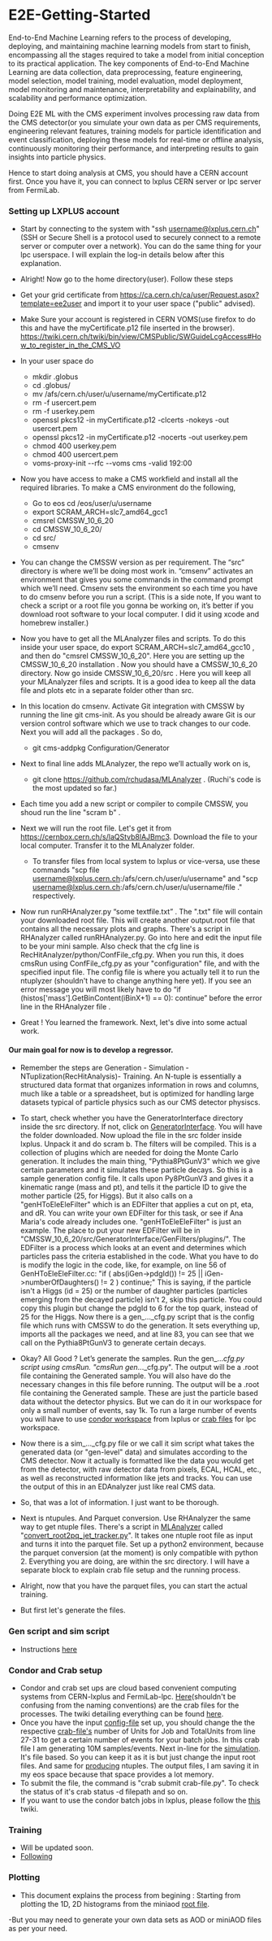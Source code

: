 # E2E-Getting-Started
End-to-End Machine Learning refers to the process of developing, deploying, and maintaining machine learning models from start to finish, encompassing all the stages required to take a model from initial conception to its practical application. The key components of End-to-End Machine Learning are data collection, data preprocessing, feature engineering, model selection, model training, model evaluation, model deployment, model monitoring and maintenance, interpretability and explainability, and scalability and performance optimization.

Doing E2E ML with the CMS experiment involves processing raw data from the CMS detector(or you simulate your own data as per CMS requirements, engineering relevant features, training models for particle identification and event classification, deploying these models for real-time or offline analysis, continuously monitoring their performance, and interpreting results to gain insights into particle physics.

Hence to start doing analysis at CMS, you should have a CERN account first. Once you have it, you can connect to lxplus CERN server or lpc server from FermiLab.

### Setting up LXPLUS account
- Start by connecting to the system with "ssh username@lxplus.cern.ch" (SSH or Secure Shell is a protocol used to securely connect to a remote server or computer over a network). You can do the same thing for your lpc userspace. I will explain the log-in details below after this explanation.
- Alright! Now go to the home directory(user). Follow these steps
- Get your grid certificate from https://ca.cern.ch/ca/user/Request.aspx?template=ee2user and import it to your user space ("public" advised).
- Make Sure your account is registered in CERN VOMS(use firefox to do this and have the myCertificate.p12 file inserted in the browser). https://twiki.cern.ch/twiki/bin/view/CMSPublic/SWGuideLcgAccess#How_to_register_in_the_CMS_VO
- In your user space do
  * mkdir .globus
  * cd .globus/
  * mv /afs/cern.ch/user/u/username/myCertificate.p12 
  * rm -f usercert.pem
  * rm -f userkey.pem
  * openssl pkcs12 -in myCertificate.p12 -clcerts -nokeys -out usercert.pem
  * openssl pkcs12 -in myCertificate.p12 -nocerts -out userkey.pem
  * chmod 400 userkey.pem
  * chmod 400 usercert.pem
  * voms-proxy-init --rfc --voms cms -valid 192:00

- Now you have access to make a CMS workfield and install all the required libraries. To make a CMS environment do the following,
  * Go to eos cd /eos/user/u/username
  * export SCRAM_ARCH=slc7_amd64_gcc1
  * cmsrel CMSSW_10_6_20
  * cd CMSSW_10_6_20/
  * cd src/
  * cmsenv
  
- You can change the CMSSW version as per requirement. The “src” directory is where we’ll be doing most work in. “cmsenv” activates an environment that gives you some commands in the command prompt which we’ll need. Cmsenv sets the environment so each time you have to do cmsenv before you run a script. (This is a side note, If you want to check a script or a root file you gonna be working on, it’s better if you download root software to your local computer. I did it using xcode and homebrew installer.)

- Now you have to get all the MLAnalyzer files and scripts. To do this inside your user space, do export SCRAM_ARCH=slc7_amd64_gcc10 , and then do "cmsrel CMSSW_10_6_20". Here you are setting up the CMSSW_10_6_20 installation . Now you should have a CMSSW_10_6_20 directory. Now go inside CMSSW_10_6_20/src . Here you will keep all your MLAnalyzer files and scripts. It is a good idea to keep all the data file and plots etc in a separate folder other than src.

- In this location do cmsenv. Activate Git integration with CMSSW by running the line git cms-init. As you should be already aware Git is our version control software which we use to track changes to our code. Next you will add all the packages . So do,
  * git cms-addpkg Configuration/Generator
- Next to final line adds MLAnalyzer, the repo we’ll actually work on is,
  * git clone https://github.com/rchudasa/MLAnalyzer . (Ruchi's code is the most updated so far.)
- Each time you add a new script or compiler to compile CMSSW,  you shoud run the line "scram b" .
- Next we will run the root file. Let's get it from https://cernbox.cern.ch/s/laQStvb8lAJBmc3. Download the file to your local computer. Transfer it to the MLAnalyzer folder.
  *  To transfer files from local system to lxplus or vice-versa, use these commands "scp file username@lxplus.cern.ch:/afs/cern.ch/user/u/username" and "scp username@lxplus.cern.ch:/afs/cern.ch/user/u/username/file ." respectively.  
- Now run runRHAnalyzer.py “some textfile.txt” . The ".txt" file will contain your downloaded root file. This will create another output.root file that contains all the necessary plots and graphs. There's a script in RHAnalyzer called runRHAnalyzer.py. Go into here and edit the input file to be your mini sample. Also check that the cfg line is RecHitAnalyzer/python/ConfFile_cfg.py. When you run this, it does cmsRun using ConfFile_cfg.py as your "configuration" file, and with the specified input file. The config file is where you actually tell it to run the ntuplyzer (shouldn't have to change anything here yet). If you see an error message you will most likely have to do 
“if (histos['mass'].GetBinContent(iBinX+1) == 0): continue” before the error line in the RHAnalyzer file .
- Great ! You learned the framework. Next, let's dive into some actual work.

#### Our main goal for now is to develop a regressor.
- Remember the steps are Generation - Simulation - NTuplization(RecHitAnalysis)- Training. An N-tuple is essentially a structured data format that organizes information in rows and columns, much like a table or a spreadsheet, but is optimized for handling large datasets typical of particle physics such as our CMS detector physiscs.
 
- To start, check whether you have the GeneratorInterface directory inside the src directory. If not, click on [GeneratorInterface](https://github.com/aviiacharya/CMSFiles/tree/main/GeneratorInterface). You will have the folder downloaded. Now upload the file in the src folder inside lxplus. Unpack it and do scram b. The filters will be compiled. This is a collection of plugins which are needed for doing the Monte Carlo generation. It includes the main thing, "Pythia8PtGunV3" which we give certain parameters and it simulates these particle decays. So this is a sample generation config file. It calls upon Py8PtGunV3 and gives it a kinematic range (mass and pt), and tells it the particle ID to give the mother particle (25, for Higgs). But it also calls on a "genHToEleEleFilter" which is an EDFilter that applies a cut on pt, eta, and dR. You can write your own EDFilter for this task, or see if Ana Maria's code already includes one. "genHToEleEleFilter" is just an example. The place to put your new EDFilter will be in "CMSSW_10_6_20/src/GeneratorInterface/GenFilters/plugins/". The EDFilter is a process which looks at an event and determines which particles pass the criteria established in the code. What you have to do is modify the logic in the code, like, for example, on line 56 of GenHToEleEleFilter.cc: "if ( abs(iGen->pdgId()) != 25 || iGen->numberOfDaughters() != 2 ) continue;" This is saying, if the particle isn't a Higgs (id = 25) or the number of daughter particles (particles emerging from the decayed particle) isn't 2, skip this particle. You could copy this plugin but change the pdgId to 6 for the top quark, instead of 25 for the Higgs. Now there is a gen_..._cfg.py script that is the config file which runs with CMSSW to do the generation. It sets everything up, imports all the packages we need, and at line 83, you can see that we call on the Pythia8PtGunV3 to generate certain decays.

- Okay? All Good ? Let’s generate the samples. Run the gen_..._cfg.py script using cmsRun. "cmsRun gen_..._cfg.py". The output will be a .root file containing the Generated sample. You will also have do the necessary changes in this file before running. The output will be a .root file containing the Generated sample. These are just the particle based data without the detector physics. But we can do it in our workspace for only a small number of events, say 1k. To run a large number of events you will have to use [condor workspace](https://abpcomputing.web.cern.ch/computing_resources/cernbatch/)  from lxplus or [crab files](https://twiki.cern.ch/twiki/bin/view/CMSPublic/SWGuideCrab) for lpc workspace.
- Now there is a sim_..._cfg.py file or we call it sim script what takes the generated data (or "gen-level" data) and simulates according to the CMS detector. Now it actually is formatted like the data you would get from the detector, with raw detector data from pixels, ECAL, HCAL, etc., as well as reconstructed information like jets and tracks. You can use the output of this in an EDAnalyzer just like real CMS data.
- So, that was a lot of information. I just want to be thorough.
- Next is ntupules. And Parquet conversion. Use RHAnalyzer the same way to get ntuple files. There's a script in [MLAnalyzer](https://github.com/aviiacharya/MLAnalyzer) called "[convert_root2pq_jet_tracker.py](https://github.com/aviiacharya/MLAnalyzer/blob/master/convertRootFiles/convert_root2pq_jet_tracker.py)". It takes one ntuple root file as input and turns it into the parquet file. Set up a python2 environment, because the parquet conversion (at the moment) is only compatible with python 2. Everything you are doing, are within the src directory. I will have a separate block to explain crab file setup and the running process.
- Alright, now that you have the parquet files, you can start the actual training.
- But first let's generate the files.

### Gen script and sim script 
- Instructions [here](https://github.com/aviiacharya/CMSFiles/)

### Condor and Crab setup
- Condor and crab set ups are cloud based convenient computing systems from CERN-lxplus and FermiLab-lpc. [Here](https://github.com/aviiacharya/CMSFiles)(shouldn't be confusing from the naming conventions) are the crab files for the processes. The twiki detailing everything can be found [here](https://twiki.cern.ch/twiki/bin/view/CMSPublic/CRAB3ConfigurationFile).
- Once you have the input [config-file](https://github.com/aviiacharya/CMSFiles/blob/main/gen_TToHadronic_m172To175_pT100To300_etam2p5To2p5_local.py) set up, you should change the the respective [crab-file's](https://github.com/aviiacharya/CMSFiles/blob/main/crabConfig_gen_TToHadronic.py) number of Units for Job and TotalUnits from line 27-31 to get a certain number of events for your batch jobs. In this crab file I am generating 10M samples/events. Next in-line for the [simulation](https://github.com/aviiacharya/CMSFiles/blob/main/crabConfig_sim_TToHadronic.py). It's file based. So you can keep it as it is but just change the input root files. And same for [producing](https://github.com/aviiacharya/CMSFiles/blob/main/crabConfig_RHAnalyzer.py) ntuples. The output files, I am saving it in my eos space because that space provides a lot memory.
- To submit the file, the command is "crab submit crab-file.py". To check the status of it's crab status -d filepath and so on.
- If you want to use the condor batch jobs in lxplus, please follow the [this](https://twiki.cern.ch/twiki/bin/view/CENF/NeutrinoClusterCondorDoc) twiki. 
  

### Training
- Will be updated soon.
- [Following](https://github.com/bhbam/multiNode_multiGpu_training) 


### Plotting
- This document explains the process from begining : Starting from plotting the 1D, 2D histograms from the miniaod [root file](https://github.com/aviiacharya/E2E-Getting-Started/blob/main/GetPlotsFromRootFile.ipynb). 

-But you may need to generate your own data sets as AOD or miniAOD files as per your need.
